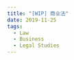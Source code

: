 ```yaml
---
title: "[WIP] 商业法"
date: 2019-11-25
tags:
  - Law
  - Business
  - Legal Studies
---
```



